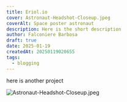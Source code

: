 ```yaml
---
title: Eriol.io
cover: Astronaut-Headshot-Closeup.jpeg
coverAlt: Space poster astronaut
description: Here is the short description
author: Falconiere Barbosa
draft: true
date: 2025-01-19
createdAt: 20250119020655
tags:
  - blogging
---
```

here is another project

![Astronaut-Headshot-Closeup.jpeg](../../assets/images/Astronaut-Headshot-Closeup.jpeg)
